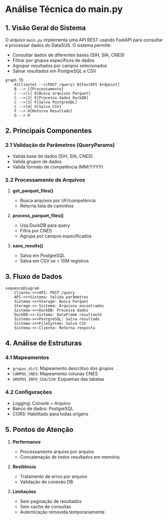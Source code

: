 # Análise Técnica do main.py

## 1. Visão Geral do Sistema

O arquivo `main.py` implementa uma API REST usando FastAPI para consultar e processar dados do DataSUS. O sistema permite:

- Consultar dados de diferentes bases (SIH, SIA, CNES)
- Filtrar por grupos específicos de dados
- Agrupar resultados por campos selecionados
- Salvar resultados em PostgreSQL e CSV

```mermaid
graph TD
    A[Cliente] -->|POST /query| B[FastAPI Endpoint]
    B --> C{Processamento}
    C -->|1| D[Busca arquivos Parquet]
    C -->|2| E[Processa dados DuckDB]
    C -->|3| F[Salva PostgreSQL]
    C -->|4| G[Salva CSV]
    F --> H[Retorna Resultado]
    G --> H
```

## 2. Principais Componentes

### 2.1 Validação de Parâmetros (QueryParams)
- Valida base de dados (SIH, SIA, CNES)
- Valida grupos de dados
- Valida formato de competência (MM/YYYY)

### 2.2 Processamento de Arquivos
1. **get_parquet_files()**
   - Busca arquivos por UF/competência
   - Retorna lista de caminhos

2. **process_parquet_files()**
   - Usa DuckDB para query
   - Filtra por CNES
   - Agrupa por campos especificados

3. **save_results()**
   - Salva em PostgreSQL
   - Salva em CSV se < 10M registros

## 3. Fluxo de Dados

```mermaid
sequenceDiagram
    Cliente->>+API: POST /query
    API->>+Sistema: Valida parâmetros
    Sistema->>+Storage: Busca Parquet
    Storage->>-Sistema: Arquivos encontrados
    Sistema->>+DuckDB: Processa dados
    DuckDB->>-Sistema: DataFrame resultante
    Sistema->>+PostgreSQL: Salva resultado
    Sistema->>+FileSystem: Salva CSV
    Sistema->>-Cliente: Retorna resposta
```

## 4. Análise de Estruturas

### 4.1 Mapeamentos
- `grupos_dict`: Mapeamento descritivo dos grupos
- `CAMPOS_CNES`: Mapeamento colunas CNES
- `GRUPOS_INFO_SIA/SIH`: Esquemas das tabelas

### 4.2 Configurações
- Logging: Console + Arquivo
- Banco de dados: PostgreSQL
- CORS: Habilitado para todas origens

## 5. Pontos de Atenção

1. **Performance**
   - Processamento arquivo por arquivo
   - Concatenação de todos resultados em memória

2. **Resiliência**
   - Tratamento de erros por arquivo
   - Validação de conexão DB

3. **Limitações**
   - Sem paginação de resultados
   - Sem cache de consultas
   - Autenticação removida temporariamente